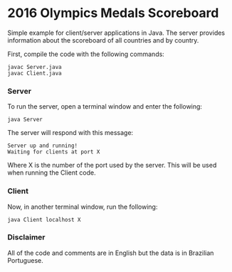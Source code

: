# 2016 Olympics Medals Scoreboard

Simple example for client/server applications in Java. The server provides information about the scoreboard of all countries and by country.

First, compile the code with the following commands:

```
javac Server.java
javac Client.java
```

### Server

To run the server, open a terminal window and enter the following:

```
java Server
```

The server will respond with this message:

```
Server up and running!
Waiting for clients at port X
```

Where X is the number of the port used by the server. This will be used when running the Client code.

### Client

Now, in another terminal window, run the following:

```
java Client localhost X
```

### Disclaimer

All of the code and comments are in English but the data is in Brazilian Portuguese.
